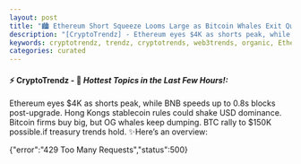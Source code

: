 ```yaml
---
layout: post
title: "🏙️ Ethereum Short Squeeze Looms Large as Bitcoin Whales Exit Quietly"
description: "[CryptoTrendz] - Ethereum eyes $4K as shorts peak, while BNB speeds up to 0.8s blocks post-upgrade. Hong Kongs stablecoin rules could shake USD dominance. Bitcoin firms buy big, but OG whales keep dumping. BTC rally to $150K possible.if treasury trends hold."
keywords: cryptotrendz, trendz, cryptotrends, web3trends, organic, Ethereum, Stablecoin, Bitcoin, BTC, XRP, Analyst, crypto, Elon, Network, Korea, UK
categories: curated
---
```


#### ⚡ CryptoTrendz - 📌 *Hottest Topics in the Last Few Hours!:*

Ethereum eyes $4K as shorts peak, while BNB speeds up to 0.8s blocks post-upgrade. Hong Kongs stablecoin rules could shake USD dominance. Bitcoin firms buy big, but OG whales keep dumping. BTC rally to $150K possible.if treasury trends hold. ✨Here’s an overview:


{"error":"429 Too Many Requests","status":500}